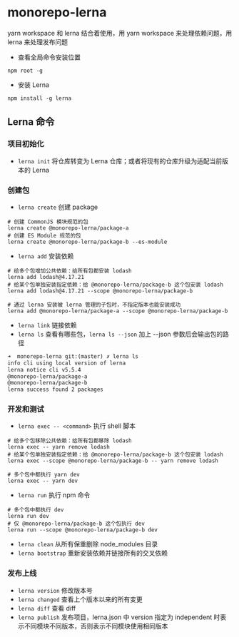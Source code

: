 # monorepo-lerna

yarn workspace 和 lerna 结合着使用，用 yarn workspace 来处理依赖问题，用 lerna 来处理发布问题

- 查看全局命令安装位置

```shell
npm root -g
```

- 安装 Lerna

```shell
npm install -g lerna
```

## Lerna 命令

### 项目初始化

- `lerna init` 将仓库转变为 Lerna 仓库；或者将现有的仓库升级为适配当前版本的 Lerna

### 创建包

- `lerna create` 创建 package

```shell
# 创建 CommonJS 模块规范的包
lerna create @monorepo-lerna/package-a
# 创建 ES Module 规范的包
lerna create @monorepo-lerna/package-b --es-module
```

- `lerna add` 安装依赖

```shell
# 给多个包增加公共依赖：给所有包都安装 lodash
lerna add lodash@4.17.21
# 给某个包单独安装指定依赖：给 @monorepo-lerna/package-b 这个包安装 lodash
lerna add lodash@4.17.21 --scope @monorepo-lerna/package-b

# 通过 lerna 安装被 lerna 管理的子包时，不指定版本也能安装成功
lerna add @monorepo-lerna/package-a --scope @monorepo-lerna/package-b
```

- `lerna link` 链接依赖
- `lerna ls` 查看有哪些包，`lerna ls --json` 加上 --json 参数后会输出包的路径

```txt
➜  monorepo-lerna git:(master) ✗ lerna ls
info cli using local version of lerna
lerna notice cli v5.5.4
@monorepo-lerna/package-a
@monorepo-lerna/package-b
lerna success found 2 packages
```

### 开发和测试

- `lerna exec -- <command>` 执行 shell 脚本

```shell
# 给多个包移除公共依赖：给所有包都移除 lodash
lerna exec -- yarn remove lodash
# 给某个包单独安装指定依赖：给 @monorepo-lerna/package-b 这个包安装 lodash
lerna exec --scope @monorepo-lerna/package-b -- yarn remove lodash

# 多个包中都执行 yarn dev
lerna exec -- yarn dev
```

- `lerna run` 执行 npm 命令

```shell
# 多个包中都执行 dev
lerna run dev
# 仅 @monorepo-lerna/package-b 这个包执行 dev
lerna run --scope @monorepo-lerna/package-b dev
```

- `lerna clean` 从所有保重删除 node_modules 目录
- `lerna bootstrap` 重新安装依赖并链接所有的交叉依赖

### 发布上线

- `lerna version` 修改版本号
- `lerna changed` 查看上个版本以来的所有变更
- `lerna diff` 查看 diff
- `lerna publish` 发布项目，lerna.json 中 version 指定为 independent 时表示不同模块不同版本，否则表示不同模块使用相同版本
